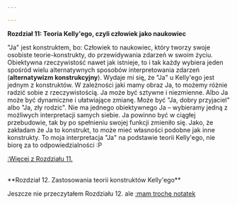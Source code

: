 ```yaml
---

---
```



**Rozdział 11: Teoria Kelly'ego, czyli człowiek jako naukowiec**

"Ja" jest konstruktem, bo: Człowiek to naukowiec, który tworzy swoje osobiste teorie-konstrukty, do przewidywania zdarzeń w swoim życiu. Obiektywna rzeczywistość nawet jak istnieje, to i tak każdy wybiera jeden spośród wielu alternatywnych sposobów interpretowania zdarzeń (**alternatywizm konstrukcyjny**). Wydaje mi się, że "Ja" u Kelly'ego jest jednym z konstruktów. W zależności jaki mamy obraz Ja, to możemy różnie radzić sobie z rzeczywistością. Ja może być sztywne i niezmienne. Albo Ja może być dynamiczne i ułatwiające zmianę. Może być "Ja, dobry przyjaciel" albo "Ja, zły rodzic". Nie ma jednego obiektywnego Ja – wybieramy jedną z możliwych interpretacji samych siebie. Ja powinno być w ciągłej przebudowie, tak by po spełnieniu swojej funkcji zmieniło się. Jako, że zakładam że Ja to konstrukt, to może mieć własności podobne jak inne konstrukty. To moja interpretacja "Ja" na podstawie teorii Kelly'ego, nie biorę za to odpowiedzialności :P

[:Więcej z Rozdziału 11.](/nutshells/pytanie1/zrodlo_pokrewne/r11) 

<br>
**Rozdział 12. Zastosowania teorii konstruktów Kelly'ego**

Jeszcze nie przeczytałem Rozdziału 12. ale [:mam trochę notatek](/nutshells/pytanie1/zrodlo_pokrewne/r12)



